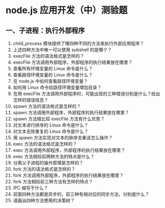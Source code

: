 # node.js 应用开发（中）测验题

## 一、子进程：执行外部程序

1. child_process 模块提供了哪四种不同的方法来执行外部应用程序？
2. 上述四种方法中唯一可以使用 subshell 的是哪个？
3. execFile 方法的语法格式是怎样的？
4. execFile 方法调用外部程序，外部程序的执行结果放在哪里？
5. 查看所有环境变量的 Linux 命令是什么？
6. 查看路径环境变量的 Linux 命令是什么？
7. 在 node.js 中如何查看路径环境变量？
8. 如何用 Linux 命令给路径环境变量增加目录？
9. 在用 execFile 方法调用外部程序时，可能出现的三种错误分别是什么？给出怎样的错误信息？
10. spawn 方法的语法格式是怎样的？
11. spawn 方法调用外部程序，外部程序的执行结果放在哪里？
12. spawn 方法相比较 execFile 方法有什么优势？
13. 对文本进行排序的 Linux 命令是什么？
14. 对文本去除重复的 Linux 命令是什么？
15. 用 spawn 方法实现对文本的排序去重该怎么操作？
16. exec 方法的语法格式是怎样的？
17. exec 方法调用外部程序，外部程序的执行结果放在哪里？
18. exec 方法相较前两种方法的特点是什么？
19. 分离父子进程的操作原理是怎样的？
20. fork 方法的语法格式是怎样的？
21. fork 方法调用外部程序，外部程序的执行结果放在哪里？
22. fork 方法相较前三种方法有怎样的特点？
23. IPC 缩写于什么？
24. 前面四种方法都是异步的，前三种有相对应的同步方法，分别是什么？
25. 请画出四种方法使用的决策树？
